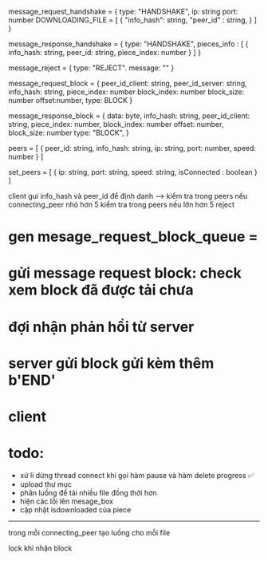 message_request_handshake = {
  type: "HANDSHAKE",
  ip: string
  port: number
  DOWNLOADING_FILE = [
    {
      "info_hash": string,
      "peer_id" : string,
    }
  ]
}

message_response_handshake = {
  type: "HANDSHAKE",
  pieces_info : [
    {
      info_hash: string,
      peer_id: string,
      piece_index: number
    } 
  ]
}


message_reject = {
  type: "REJECT".
  message: ""
}

message_request_block = {
        peer_id_client: string,
        peer_id_server: string,
        info_hash: string,
        piece_index: number
        block_index: number
        block_size: number
        offset:number,
        type: BLOCK
    }

message_response_block = {
  data: byte,
  info_hash: string,
  peer_id_client: string,
  piece_index: number,
  block_index: number
  offset: number,
  block_size: number
  type: "BLOCK",
}

peers = [
  {
    peer_id: string,
    info_hash: string,
    ip: string,
    port: number,
    speed: number
  }
]

set_peers = [
  {
    ip: string,
    port: string,
    speed: string,
    isConnected : boolean
  }
]


client gui info_hash và peer_id để định danh --> kiểm tra trong peers 
  nếu connecting_peer nhỏ hơn 5 kiểm tra trong peers
  nếu lớn hơn 5 reject


# gen mesage_request_block_queue = 

# gửi message request block: check xem block đã được tải chưa

# đợi nhận phản hồi từ server


# server gửi block gửi kèm thêm b'END' 

# client 

# todo:
- xử lí dừng  thread connect khi gọi hàm pause và hàm delete progress ✅
- upload thư mục
- phân luồng để tải nhiều file đồng thời hơn
- hiện các lỗi lên mesage_box
- cập nhật isdownloaded của piece

----------------------
trong mỗi connecting_peer tạo luồng cho mỗi file


lock khi nhận block


